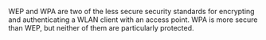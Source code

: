 WEP and WPA are two of the less secure security standards for encrypting and authenticating a WLAN client with an access point. WPA is more secure than WEP, but neither of them are particularly protected.